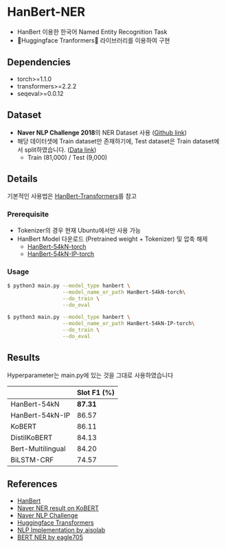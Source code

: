 # HanBert-NER

- HanBert 이용한 한국어 Named Entity Recognition Task
- 🤗Huggingface Tranformers🤗 라이브러리를 이용하여 구현

## Dependencies

- torch>=1.1.0
- transformers>=2.2.2
- seqeval>=0.0.12

## Dataset

- **Naver NLP Challenge 2018**의 NER Dataset 사용 ([Github link](https://github.com/naver/nlp-challenge))
- 해당 데이터셋에 Train dataset만 존재하기에, Test dataset은 Train dataset에서 split하였습니다. ([Data link](https://github.com/aisolab/nlp_implementation/tree/master/Bidirectional_LSTM-CRF_Models_for_Sequence_Tagging/data))
  - Train (81,000) / Test (9,000)

## Details

기본적인 사용법은 [HanBert-Transformers](https://github.com/monologg/HanBert-Transformers)를 참고

### Prerequisite

- Tokenizer의 경우 현재 Ubuntu에서만 사용 가능
- HanBert Model 다운로드 (Pretrained weight + Tokenizer) 및 압축 해제
  - [HanBert-54kN-torch](https://drive.google.com/open?id=1LUyrnhuNC3e8oD2QMJv8tIDrXrxzmdu4)
  - [HanBert-54kN-IP-torch](https://drive.google.com/open?id=1wjROsuDKoJQx4Pu0nqSefVDs3echKSXP)

### Usage

```bash
$ python3 main.py --model_type hanbert \
                  --model_name_or_path HanBert-54kN-torch\
                  --do_train \
                  --do_eval

$ python3 main.py --model_type hanbert \
                  --model_name_or_path HanBert-54kN-IP-torch\
                  --do_train \
                  --do_eval
```

## Results

Hyperparameter는 main.py에 있는 것을 그대로 사용하였습니다

|                   | Slot F1 (%) |
| ----------------- | ----------- |
| HanBert-54kN      | **87.31**   |
| HanBert-54kN-IP   | 86.57       |
| KoBERT            | 86.11       |
| DistilKoBERT      | 84.13       |
| Bert-Multilingual | 84.20       |
| BiLSTM-CRF        | 74.57       |

## References

- [HanBert](https://github.com/tbai2019/HanBert-54k-N)
- [Naver NER result on KoBERT](https://github.com/monologg/KoBERT-NER)
- [Naver NLP Challenge](https://github.com/naver/nlp-challenge)
- [Huggingface Transformers](https://github.com/huggingface/transformers)
- [NLP Implementation by aisolab](https://github.com/aisolab/nlp_implementation)
- [BERT NER by eagle705](https://github.com/eagle705/pytorch-bert-crf-ner)
